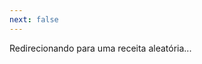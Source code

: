 ```yaml
---
next: false
---
```


<script setup>
import { useData, withBase } from 'vitepress'
import { ref, onMounted } from 'vue'    

const { site, theme, page, frontmatter } = useData()

// Referência para armazenar as páginas
const pages = ref([])

// Função para buscar e parsear o sitemap
const fetchSitemap = async () => {
  try {
    const response = await fetch(`/sitemap.xml`)
    const text = await response.text()
    const parser = new DOMParser()
    const xmlDoc = parser.parseFromString(text, 'text/xml')
    const urls = xmlDoc.getElementsByTagName('url')
    
    // Filtra apenas as URLs que contêm '/receitas/'
    const recipePages = Array.from(urls)
      .map(url => {
        const fullUrl = url.getElementsByTagName('loc')[0].textContent
        // Remove o origin (https://dominio.com) da URL
        const urlWithoutOrigin = new URL(fullUrl).pathname
        return urlWithoutOrigin
      })
      .filter(url => url.includes('/receitas/'))
      .map(url => ({
        link: url.replace(site.value.base, ''),
        text: url.split('/').pop().replace(/-/g, ' ').replace('.html', '')
      }))
    
    // Redireciona para uma receita aleatória assim que carregar as páginas
    if (recipePages.length > 0) {
      const randomIndex = Math.floor(Math.random() * recipePages.length)
      const randomRecipe = recipePages[randomIndex]
      window.location.href = withBase(randomRecipe.link)
    }
  } catch (error) {
    console.error('Erro ao carregar o sitemap:', error)
  }
}

// Carrega o sitemap quando o componente for montado
onMounted(() => {
  fetchSitemap()
})
</script>

<div>Redirecionando para uma receita aleatória...</div>